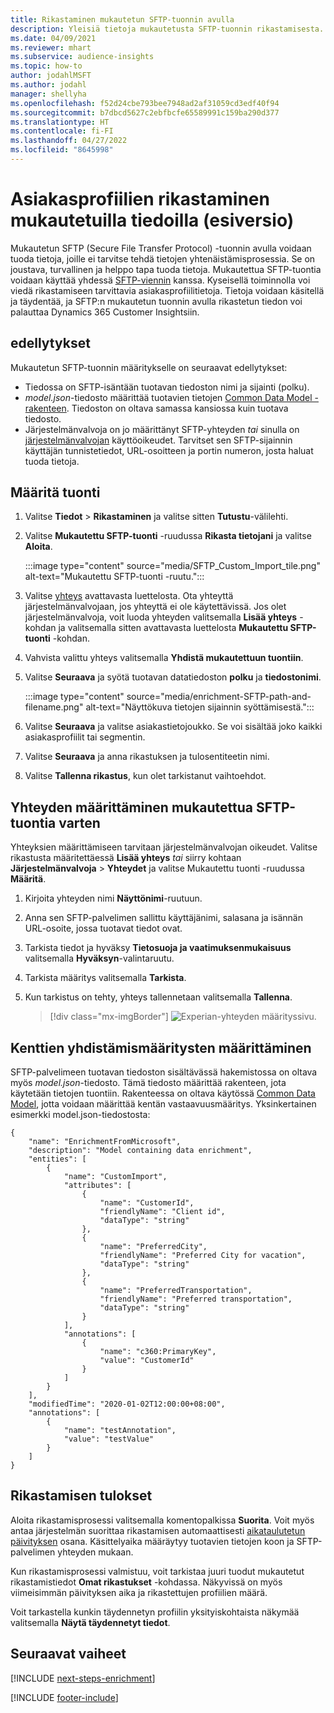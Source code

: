 ```yaml
---
title: Rikastaminen mukautetun SFTP-tuonnin avulla
description: Yleisiä tietoja mukautetusta SFTP-tuonnin rikastamisesta.
ms.date: 04/09/2021
ms.reviewer: mhart
ms.subservice: audience-insights
ms.topic: how-to
author: jodahlMSFT
ms.author: jodahl
manager: shellyha
ms.openlocfilehash: f52d24cbe793bee7948ad2af31059cd3edf40f94
ms.sourcegitcommit: b7dbcd5627c2ebfbcfe65589991c159ba290d377
ms.translationtype: HT
ms.contentlocale: fi-FI
ms.lasthandoff: 04/27/2022
ms.locfileid: "8645998"
---
```

# <a name="enrich-customer-profiles-with-custom-data-preview"></a>Asiakasprofiilien rikastaminen mukautetuilla tiedoilla (esiversio)

Mukautetun SFTP (Secure File Transfer Protocol) -tuonnin avulla voidaan tuoda tietoja, joille ei tarvitse tehdä tietojen yhtenäistämisprosessia. Se on joustava, turvallinen ja helppo tapa tuoda tietoja. Mukautettua SFTP-tuontia voidaan käyttää yhdessä [SFTP-viennin](export-sftp.md) kanssa. Kyseisellä toiminnolla voi viedä rikastamiseen tarvittavia asiakasprofiilitietoja. Tietoja voidaan käsitellä ja täydentää, ja SFTP:n mukautetun tuonnin avulla rikastetun tiedon voi palauttaa Dynamics 365 Customer Insightsiin.

## <a name="prerequisites"></a>edellytykset

Mukautetun SFTP-tuonnin määritykselle on seuraavat edellytykset:

- Tiedossa on SFTP-isäntään tuotavan tiedoston nimi ja sijainti (polku).
- *model.json*-tiedosto määrittää tuotavien tietojen [Common Data Model -rakenteen](/common-data-model/). Tiedoston on oltava samassa kansiossa kuin tuotava tiedosto.
- Järjestelmänvalvoja on jo määrittänyt SFTP-yhteyden *tai* sinulla on [järjestelmänvalvojan](permissions.md#admin) käyttöoikeudet. Tarvitset sen SFTP-sijainnin käyttäjän tunnistetiedot, URL-osoitteen ja portin numeron, josta haluat tuoda tietoja.


## <a name="configure-the-import"></a>Määritä tuonti

1. Valitse **Tiedot** > **Rikastaminen** ja valitse sitten **Tutustu**-välilehti.

1. Valitse **Mukautettu SFTP-tuonti** -ruudussa **Rikasta tietojani** ja valitse **Aloita**.

   :::image type="content" source="media/SFTP_Custom_Import_tile.png" alt-text="Mukautettu SFTP-tuonti -ruutu.":::

1. Valitse [yhteys](connections.md) avattavasta luettelosta. Ota yhteyttä järjestelmänvalvojaan, jos yhteyttä ei ole käytettävissä. Jos olet järjestelmänvalvoja, voit luoda yhteyden valitsemalla **Lisää yhteys** -kohdan ja valitsemalla sitten avattavasta luettelosta **Mukautettu SFTP-tuonti** -kohdan.

1. Vahvista valittu yhteys valitsemalla **Yhdistä mukautettuun tuontiin**.

1.  Valitse **Seuraava** ja syötä tuotavan datatiedoston **polku** ja **tiedostonimi**.

    :::image type="content" source="media/enrichment-SFTP-path-and-filename.png" alt-text="Näyttökuva tietojen sijainnin syöttämisestä.":::

1. Valitse **Seuraava** ja valitse asiakastietojoukko. Se voi sisältää joko kaikki asiakasprofiilit tai segmentin.

1. Valitse **Seuraava** ja anna rikastuksen ja tulosentiteetin nimi. 

1. Valitse **Tallenna rikastus**, kun olet tarkistanut vaihtoehdot.

## <a name="configure-the-connection-for-sftp-custom-import"></a>Yhteyden määrittäminen mukautettua SFTP-tuontia varten 

Yhteyksien määrittämiseen tarvitaan järjestelmänvalvojan oikeudet. Valitse rikastusta määritettäessä **Lisää yhteys** *tai* siirry kohtaan **Järjestelmänvalvoja** > **Yhteydet** ja valitse Mukautettu tuonti -ruudussa **Määritä**.

1. Kirjoita yhteyden nimi **Näyttönimi**-ruutuun.

1. Anna sen SFTP-palvelimen sallittu käyttäjänimi, salasana ja isännän URL-osoite, jossa tuotavat tiedot ovat.

1. Tarkista tiedot ja hyväksy **Tietosuoja ja vaatimuksenmukaisuus** valitsemalla **Hyväksyn**-valintaruutu.

1. Tarkista määritys valitsemalla **Tarkista**.

1. Kun tarkistus on tehty, yhteys tallennetaan valitsemalla **Tallenna**.

   > [!div class="mx-imgBorder"]
   > ![Experian-yhteyden määrityssivu.](media/enrichment-SFTP-connection.png "Experian-yhteyden määrityssivu")


## <a name="defining-field-mappings"></a>Kenttien yhdistämismääritysten määrittäminen 

SFTP-palvelimeen tuotavan tiedoston sisältävässä hakemistossa on oltava myös *model.json*-tiedosto. Tämä tiedosto määrittää rakenteen, jota käytetään tietojen tuontiin. Rakenteessa on oltava käytössä [Common Data Model](/common-data-model/), jotta voidaan määrittää kentän vastaavuusmääritys. Yksinkertainen esimerkki model.json-tiedostosta:

```
{
    "name": "EnrichmentFromMicrosoft",
    "description": "Model containing data enrichment",
    "entities": [
        {
            "name": "CustomImport",
            "attributes": [
                {
                    "name": "CustomerId",
                    "friendlyName": "Client id",
                    "dataType": "string"
                },
                {
                    "name": "PreferredCity",
                    "friendlyName": "Preferred City for vacation",
                    "dataType": "string"
                },
                {
                    "name": "PreferredTransportation",
                    "friendlyName": "Preferred transportation",
                    "dataType": "string"
                }
            ],
            "annotations": [
                {
                    "name": "c360:PrimaryKey",
                    "value": "CustomerId"
                }
            ]
        }
    ],
    "modifiedTime": "2020-01-02T12:00:00+08:00",
    "annotations": [
        {
            "name": "testAnnotation",
            "value": "testValue"
        }
    ]
}
```

## <a name="enrichment-results"></a>Rikastamisen tulokset

Aloita rikastamisprosessi valitsemalla komentopalkissa **Suorita**. Voit myös antaa järjestelmän suorittaa rikastamisen automaattisesti [aikataulutetun päivityksen](system.md#schedule-tab) osana. Käsittelyaika määräytyy tuotavien tietojen koon ja SFTP-palvelimen yhteyden mukaan.

Kun rikastamisprosessi valmistuu, voit tarkistaa juuri tuodut mukautetut rikastamistiedot **Omat rikastukset** -kohdassa. Näkyvissä on myös viimeisimmän päivityksen aika ja rikastettujen profiilien määrä.

Voit tarkastella kunkin täydennetyn profiilin yksityiskohtaista näkymää valitsemalla **Näytä täydennetyt tiedot**.

## <a name="next-steps"></a>Seuraavat vaiheet

[!INCLUDE [next-steps-enrichment](includes/next-steps-enrichment.md)]

[!INCLUDE [footer-include](includes/footer-banner.md)]
